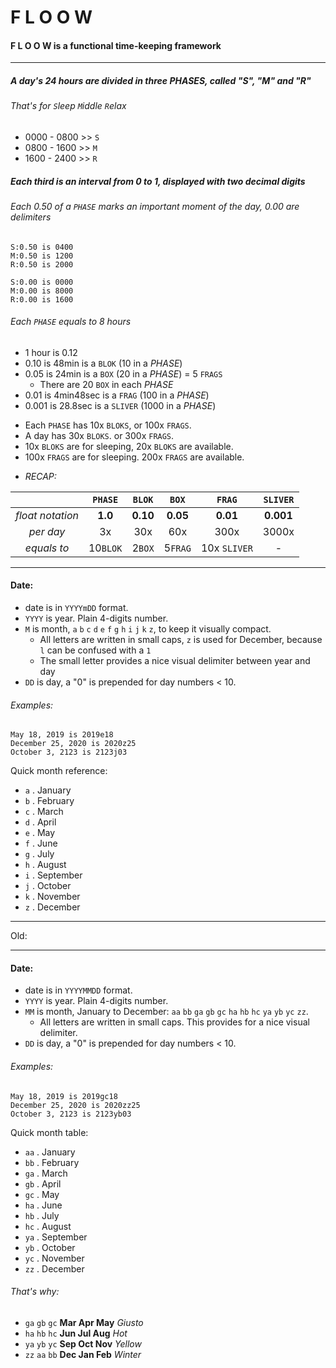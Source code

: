 # F L O O W
#### F L O O W is a functional time-keeping framework

----
##### A day's 24 hours are divided in three *PHASES*, called "S", "M" and "R"
###### That's for `S`leep `M`iddle `R`elax
* 0000 - 0800 >> `S`
* 0800 - 1600 >> `M`
* 1600 - 2400 >> `R`

##### Each third is an interval from 0 to 1, displayed with two decimal digits
###### Each 0.50 of a `PHASE` marks an important moment of the day, 0.00 are delimiters
~~~~
S:0.50 is 0400
M:0.50 is 1200
R:0.50 is 2000
~~~~
~~~~
S:0.00 is 0000
M:0.00 is 8000
R:0.00 is 1600
~~~~

###### Each `PHASE` equals to 8 hours

* 1 hour is 0.12
* 0.10 is 48min is a `BLOK` (10 in a _PHASE_)
* 0.05 is 24min is a `BOX` (20 in a _PHASE_) = 5 `FRAGS`
  - There are 20 `BOX` in each _PHASE_
* 0.01 is 4min48sec is a `FRAG` (100 in a _PHASE_)
* 0.001 is 28.8sec is a `SLIVER` (1000 in a _PHASE_)

- Each `PHASE` has 10x `BLOKS`, or 100x `FRAGS`.
- A day has 30x `BLOKS`. or 300x `FRAGS`.
- 10x `BLOKS` are for sleeping, 20x `BLOKS` are available.
- 100x `FRAGS` are for sleeping. 200x `FRAGS` are available.
* _RECAP:_

| |`PHASE`|`BLOK`|`BOX`|`FRAG`|`SLIVER`|
|:--:|:-----:|:----:|:----:|:------:|:---:|
|_float notation_| **1.0**   | **0.10** | **0.05** | **0.01** | **0.001**
|_per day_| 3x    | 30x  |60x  |300x   | 3000x|
|_equals to_|10`BLOK`|2`BOX`|5`FRAG`| 10x `SLIVER` | - |

---
#### Date:
  * date is in `YYYYmDD` format.
  * `YYYY` is year. Plain 4-digits number.
  * `M` is month, `a` `b` `c` `d` `e` `f` `g` `h` `i` `j` `k` `z`, to keep it visually compact.
    - All letters are written in small caps, `z` is used for December, because `l` can be confused with a `1`
    - The small letter provides a nice visual delimiter between year and day
  * `DD` is day, a "0" is prepended for day numbers < 10.  

  ###### _Examples:_
  ~~~~
  May 18, 2019 is 2019e18
  December 25, 2020 is 2020z25
  October 3, 2123 is 2123j03
  ~~~~

  Quick month reference:
  * `a` . January
  * `b` . February
  * `c` . March
  * `d` . April
  * `e` . May
  * `f` . June
  * `g` . July
  * `h` . August
  * `i` . September
  * `j` . October
  * `k` . November
  * `z` . December
---
Old:

---

#### Date:
  * date is in `YYYYMMDD` format.
  * `YYYY` is year. Plain 4-digits number.
  * `MM` is month, January to December: `aa` `bb` `ga` `gb` `gc` `ha` `hb` `hc` `ya` `yb` `yc` `zz`.
    - All letters are written in small caps. This provides for a nice visual delimiter.
  * `DD` is day, a "0" is prepended for day numbers < 10.

  ###### _Examples:_
  ~~~~
  May 18, 2019 is 2019gc18
  December 25, 2020 is 2020zz25
  October 3, 2123 is 2123yb03
  ~~~~

Quick month table:
  * `aa` . January
  * `bb` . February
  * `ga` . March
  * `gb` . April
  * `gc` . May
  * `ha` . June
  * `hb` . July
  * `hc` . August
  * `ya` . September
  * `yb` . October
  * `yc` . November
  * `zz` . December

###### That's why:
  - `ga`  `gb`  `gc`  **Mar Apr May** _Giusto_
  - `ha`  `hb`  `hc`  **Jun Jul Aug** _Hot_
  - `ya`  `yb`  `yc`  **Sep Oct Nov** _Yellow_
  - `zz`  `aa`  `bb`  **Dec Jan Feb** _Winter_
